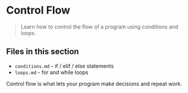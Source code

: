 # Control Flow

> Learn how to control the flow of a program using conditions and loops.

## Files in this section

- `conditions.md` - if / elif / else statements
- `loops.md` - for and while loops

Control flow is what lets your program make decisions and repeat work.
